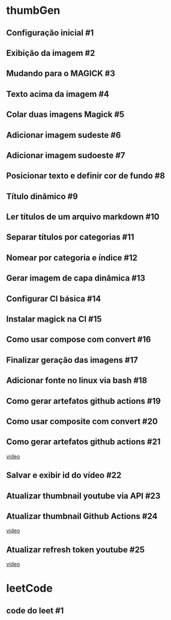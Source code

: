 # thumbGen
## Configuração inicial #1
## Exibição da imagem #2
## Mudando para o MAGICK #3
## Texto acima da imagem #4
## Colar duas imagens Magick #5
## Adicionar imagem sudeste #6
## Adicionar imagem sudoeste #7
## Posicionar texto e definir cor de fundo #8
## Título dinâmico #9
## Ler títulos de um arquivo markdown #10
## Separar títulos por categorias #11
## Nomear por categoria e índice #12
## Gerar imagem de capa dinâmica #13
## Configurar CI básica #14
## Instalar magick na CI #15
## Como usar compose com convert #16
## Finalizar geração das imagens #17
## Adicionar fonte no linux via bash #18
## Como gerar artefatos github actions #19
## Como usar composite com convert #20
## Como gerar artefatos github actions #21
[video](https://youtu.be/fWuKATcXDF0)
## Salvar e exibir id do vídeo #22
## Atualizar thumbnail youtube via API #23
## Atualizar thumbnail Github Actions #24
[video](https://youtu.be/-9NOZatdQe)
## Atualizar refresh token youtube #25
[video](https://youtu.be/IwfeL6ljr88)
# leetCode
## code do leet #1
